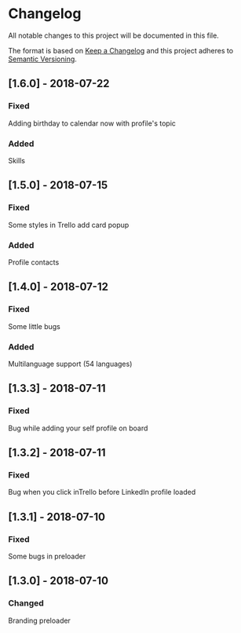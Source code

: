# Changelog
All notable changes to this project will be documented in this file.

The format is based on [Keep a Changelog](http://keepachangelog.com/en/1.0.0/)
and this project adheres to [Semantic Versioning](http://semver.org/spec/v2.0.0.html).

## [1.6.0] - 2018-07-22
### Fixed
Adding birthday to calendar now with profile's topic

### Added
Skills

## [1.5.0] - 2018-07-15
### Fixed
Some styles in Trello add card popup

### Added
Profile contacts

## [1.4.0] - 2018-07-12
### Fixed
Some little bugs

### Added
Multilanguage support (54 languages)

## [1.3.3] - 2018-07-11
### Fixed
Bug while adding your self profile on board

## [1.3.2] - 2018-07-11
### Fixed
Bug when you click inTrello before LinkedIn profile loaded

## [1.3.1] - 2018-07-10
### Fixed
Some bugs in preloader

## [1.3.0] - 2018-07-10
### Changed
Branding preloader